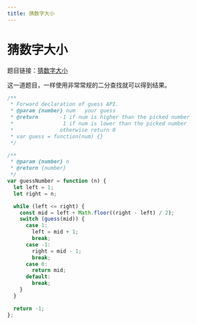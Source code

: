 ```yaml
---
title: 猜数字大小
---
```


# 猜数字大小

题目链接：[猜数字大小](https://leetcode-cn.com/problems/guess-number-higher-or-lower/)

这一道题目，一样使用非常常规的二分查找就可以得到结果。

```js
/**
 * Forward declaration of guess API.
 * @param {number} num   your guess
 * @return 	     -1 if num is higher than the picked number
 *			      1 if num is lower than the picked number
 *               otherwise return 0
 * var guess = function(num) {}
 */

/**
 * @param {number} n
 * @return {number}
 */
var guessNumber = function (n) {
  let left = 1;
  let right = n;

  while (left <= right) {
    const mid = left + Math.floor((right - left) / 2);
    switch (guess(mid)) {
      case 1:
        left = mid + 1;
        break;
      case -1:
        right = mid - 1;
        break;
      case 0:
        return mid;
      default:
        break;
    }
  }

  return -1;
};
```